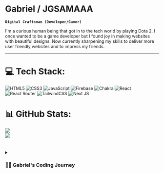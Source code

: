 #  Gabriel / JGSAMAAA

**`Digital Craftsman (Developer/Gamer)`**

I'm a curious human being that got in to the tech world by playing Dota 2. I once wanted to be a game developer but I found joy in making websites with beautiful designs.
Now currently sharpening my skills to deliver more user friendly websites and to impress my friends.
 

---




# 💻 Tech Stack:
![HTML5](https://img.shields.io/badge/html5-%23E34F26.svg?style=for-the-badge&logo=html5&logoColor=white) ![CSS3](https://img.shields.io/badge/css3-%231572B6.svg?style=for-the-badge&logo=css3&logoColor=white) ![JavaScript](https://img.shields.io/badge/javascript-%23323330.svg?style=for-the-badge&logo=javascript&logoColor=%23F7DF1E) ![Firebase](https://img.shields.io/badge/firebase-%23039BE5.svg?style=for-the-badge&logo=firebase) ![Chakra](https://img.shields.io/badge/chakra-%234ED1C5.svg?style=for-the-badge&logo=chakraui&logoColor=white) ![React](https://img.shields.io/badge/react-%2320232a.svg?style=for-the-badge&logo=react&logoColor=%2361DAFB) ![React Router](https://img.shields.io/badge/React_Router-CA4245?style=for-the-badge&logo=react-router&logoColor=white) ![TailwindCSS](https://img.shields.io/badge/tailwindcss-%2338B2AC.svg?style=for-the-badge&logo=tailwind-css&logoColor=white) ![Next JS](https://img.shields.io/badge/Next-black?style=for-the-badge&logo=next.js&logoColor=white)
# 📊 GitHub Stats:
![](https://github-readme-streak-stats.herokuapp.com/?user=jgsamaaa&theme=dark&hide_border=false)<br/>
![](https://github-readme-stats.vercel.app/api/top-langs/?username=jgsamaaa&theme=dark&hide_border=false&include_all_commits=false&count_private=false&layout=compact)


#

<details>
 <summary><h3>👨‍💻 Gabriel's Coding Journey</h3></summary>
   I started my coding journey as a Dota 2 player. I got really addicted to Dota 2 that I wanted to become  pro at it but the luck is not on my side as I was stuck on 7k MMR, I just didn't have the talent that the other players have. So I decided to shift my interest in Game development and wanted to work as a game developer and hopefully one day work for Valve and help develop Dota 2, but as I got in the tech world my interest shift to Web development. One time I ended up helping my friend make a website using HTML, CSS  and JavaScript, after we made that project I asked him to teach me more about CSS as I already have knowledge about HTML and Javascript(HTML I learned during my highschool, Javascript learned by watching UDEMY).My CSS skills that time is just pretty bad so he taught what he learned about CSS and the rest is history no just kidding I still suck at CSS. CSS opened my mind in the world of designs that really got me in Web devepment. As of now I code mostly every day, getting better day by day. Cheers!

---
[![](https://visitcount.itsvg.in/api?id=jgsamaaa&icon=0&color=0)](https://visitcount.itsvg.in)
